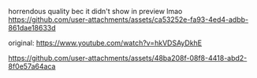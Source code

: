 
horrendous quality bec it didn't show in preview lmao
https://github.com/user-attachments/assets/ca53252e-fa93-4ed4-adbb-861dae18633d



original: https://www.youtube.com/watch?v=hkVDSAyDkhE

https://github.com/user-attachments/assets/48ba208f-08f8-4418-abd2-8f0e57a64aca

